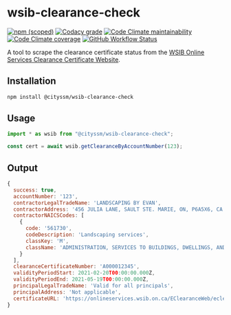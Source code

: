 # wsib-clearance-check

[![npm (scoped)](https://img.shields.io/npm/v/@cityssm/wsib-clearance-check)](https://www.npmjs.com/package/@cityssm/wsib-clearance-check)
[![Codacy grade](https://img.shields.io/codacy/grade/ac5c43ebb90748bc86dbb3f1fbaff970)](https://app.codacy.com/gh/cityssm/wsib-clearance-check/dashboard)
[![Code Climate maintainability](https://img.shields.io/codeclimate/maintainability/cityssm/wsib-clearance-check)](https://codeclimate.com/github/cityssm/wsib-clearance-check)
[![Code Climate coverage](https://img.shields.io/codeclimate/coverage/cityssm/wsib-clearance-check)](https://codeclimate.com/github/cityssm/wsib-clearance-check)
[![GitHub Workflow Status](https://img.shields.io/github/actions/workflow/status/cityssm/wsib-clearance-check/coverage.yml)](https://github.com/cityssm/wsib-clearance-check/actions/workflows/coverage.yml)

A tool to scrape the clearance certificate status from the
[WSIB Online Services Clearance Certificate Website](https://onlineservices.wsib.on.ca/EClearanceWeb/eclearance/start).

## Installation

```bash
npm install @cityssm/wsib-clearance-check
```

## Usage

```javascript
import * as wsib from "@cityssm/wsib-clearance-check";

const cert = await wsib.getClearanceByAccountNumber(123);
```

## Output
```javascript
{
  success: true,
  accountNumber: '123',
  contractorLegalTradeName: 'LANDSCAPING BY EVAN',
  contractorAddress: '456 JULIA LANE, SAULT STE. MARIE, ON, P6A5X6, CA',
  contractorNAICSCodes: [
    {
      code: '561730',
      codeDescription: 'Landscaping services',
      classKey: 'M',
      className: 'ADMINISTRATION, SERVICES TO BUILDINGS, DWELLINGS, AND OPEN SPACES'
    }
  ],
  clearanceCertificateNumber: 'A000012345',
  validityPeriodStart: 2021-02-20T00:00:00.000Z,
  validityPeriodEnd: 2021-05-19T00:00:00.000Z,
  principalLegalTradeName: 'Valid for all principals',
  principalAddress: 'Not applicable',
  certificateURL: 'https://onlineservices.wsib.on.ca/EClearanceWeb/eclearance/GCSearchCertDet12345678'
}
```

